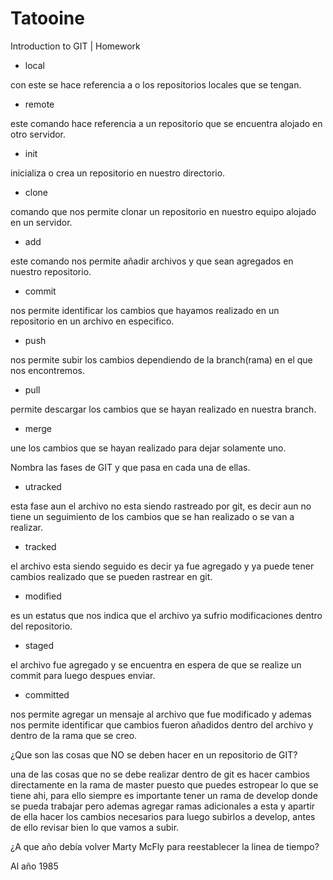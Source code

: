 # Tatooine
Introduction to GIT | Homework

* local

con este se hace referencia a o los repositorios locales que se tengan.

* remote

este comando hace referencia a un repositorio que se encuentra alojado en otro servidor.

* init

inicializa o crea un repositorio en nuestro directorio.

* clone

comando que nos permite clonar un repositorio en nuestro equipo alojado en un servidor.

* add

este comando nos permite añadir archivos y que sean agregados en nuestro repositorio.

* commit

nos permite identificar los cambios que hayamos realizado en un repositorio en un archivo en especifico.

* push

nos permite subir los cambios dependiendo de la branch(rama) en el que nos encontremos.

* pull

permite descargar los cambios que se hayan realizado en nuestra branch.

* merge

une los cambios que se hayan realizado para dejar solamente uno.

Nombra las fases de GIT y que pasa en cada una de ellas.

* utracked

esta fase aun el archivo no esta siendo rastreado por git, es decir aun no tiene un seguimiento de los cambios que se han realizado o se van a realizar.

* tracked

el archivo esta siendo seguido es decir ya fue agregado y ya puede tener cambios realizado que se pueden rastrear en git.

* modified

es un estatus que nos indica que el archivo ya sufrio modificaciones dentro del repositorio.

* staged

el archivo fue agregado y se encuentra en espera de que se realize un commit para luego despues enviar.

* committed

nos permite agregar un mensaje al archivo que fue modificado y ademas nos permite identificar que cambios fueron añadidos dentro del archivo y dentro de la rama que se creo.

¿Que son las cosas que NO se deben hacer en un repositorio de GIT?

una de las cosas que no se debe realizar dentro de git es hacer cambios directamente en la rama de master puesto que puedes estropear lo que se tiene ahi, para ello siempre es importante tener un rama de develop donde se pueda trabajar pero ademas agregar ramas adicionales a esta y apartir de ella hacer los cambios necesarios para luego subirlos a develop, antes de ello revisar bien lo que vamos a subir.

¿A que año debía volver Marty McFly para reestablecer la linea de tiempo?

Al año 1985

